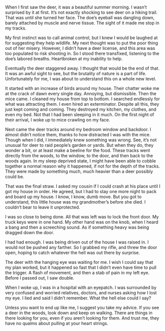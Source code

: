 When I first saw the deer, it was a beautiful summer morning. I wasn’t surprised by it at first. It’s not exactly shocking to see deer on a hiking trail. That was until she turned her face. The doe’s eyeball was dangling down, barely attached by muscle and nerve tissue. The sight of it made me stop in my tracks. 


My first instinct was to call animal control, but I knew I would be laughed at for suggesting they help wildlife. My next thought was to  put the poor thing out of her misery. However, I didn’t have a deer license, and this area was too populated to risk shooting in. So I stood there transfixed, listening to the doe’s labored breaths. Heartbroken at my inability to help.


Eventually the deer staggered away. I thought that would be the end of that. It was an awful sight to see, but the brutality of nature is a part of life. Unfortunately for me, I was about to understand this on a whole new level.


It started with an increase of birds around my house. Their chatter woke me at the crack of dawn every single day. Annoying, but dismissible. Then the mice came. I cleaned my house from top to bottom. I searched endlessly for what was attracting them. I even hired an exterminator. Despite all this, they just kept coming and coming. They destroyed my kitchen, my clothes, and even my bed. Not that I had been sleeping in it much. On the first night of their arrival, I woke up to mice crawling on my face.


Next came the deer tracks around my bedroom window and backdoor. I almost didn’t notice them, thanks to how distracted I was with the mice. Though when I did, I immediately knew something was wrong. See, it’s not unusual for deer to raid people’s garden or yards. But when they do, they wonder a bit, or at least make a beeline for the food. These tracks went directly from the woods, to the window, to the door, and then back to the woods again. In my sleep deprived state, I might have been able to cobble together a normal reason why it happened, if not for the depth of the tracks. They were made by something much, much heavier than a deer possibly could be.


That was the final straw. I asked my cousin if I could crash at his place until I got my house in order. He agreed, but I had to stay one more night to pack and board up my house. I know, I know, dumb move. But you got to understand, this little house was my grandmother’s before she died. I couldn’t bear to leave it unprotected. 


I was so close to being done. All that was left was to lock the front door. My truck keys were in one hand. My other hand was on the knob, when I heard a bang and then a screeching sound. As if something heavy was being dragged down the door.


I had had enough. I was being driven out of the house I was raised in. I would not be pushed any farther. So I grabbed my rifle, and threw the door open, hoping to catch whatever the hell was out there by surprise.


The deer with the hanging eye was waiting for me. I wish  I could say that my plan worked, but it happened so fast that I didn’t even have time to pull the trigger. A flash of movement, and then a stab of  pain in my left eye. Before I passed out, I saw double.


When I woke up, I was in a hospital with an eyepatch. I was surrounded by very confused and worried relatives, doctors, and nurses asking how I lost my eye. I lied and said I didn’t remember. What the hell else could I say? 


Unless you want to end up like me, I suggest you take my advice. If you see a deer in the woods, look down and keep on walking. There are things in there looking for you, even if you aren’t looking for them. And trust me, they have no qualms about pulling at your heart strings.